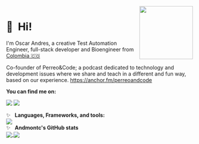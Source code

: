 <img src="https://encrypted-tbn0.gstatic.com/images?q=tbn%3AANd9GcRbSihCxHSyvlMxGa989ij4N9-qjHvNKdGnpA&usqp=CAU" width="144" align="right" hspace="0" />

👋 &nbsp;Hi! <br/>
=======

I'm Oscar Andres, a creative Test Automation Engineer, full-stack developer and Bioengineer from [Colombia 🇨🇴](https://www.google.com/maps/place/Colombia/@4,-72z/) 

Co-founder of Perreo&Code; a podcast dedicated to technology and development issues where we share and teach in a different and fun way, based on our experience.
https://anchor.fm/perreoandcode

**You can find me on:**

[<img src="https://img.shields.io/badge/twitter-%231DA1F2.svg?&style=for-the-badge&logo=twitter&logoColor=white"/>](https://twitter.com/Damstyx)
[<img src="https://img.shields.io/badge/linkedin-%230077B5.svg?&style=for-the-badge&logo=linkedin&logoColor=white"/>](https://www.linkedin.com/in/andmontc/)


✨&nbsp;&nbsp;&nbsp;<b>Languages, Frameworks, and tools:</b>
<br/>
<a href="https://skillicons.dev">
   <img src="https://skillicons.dev/icons?i=java,py,js,c,go,maven,gradle,selenium,django,dynamodb,flask,git,heroku,idea,jenkins,materialui,mongodb,netlify,nodejs,postman,react,redux,vue,regex,sass,html,css,visualstudio" />
</a>
<br/>
✨&nbsp;&nbsp;&nbsp;<b>Andmontc's GitHub stats</b>
<br/>
<a href="https://github.com/Andmontc/github-readme-stats">
   <img align="center" src="https://github-readme-stats.vercel.app/api?username=Andmontc&show_icons=true&theme=radical" />
</a>
<a href="https://github.com/Andmontc/github-readme-stats">
   <img align="center" src="https://github-readme-stats.vercel.app/api/top-langs/?username=Andmontc" />
</a>
